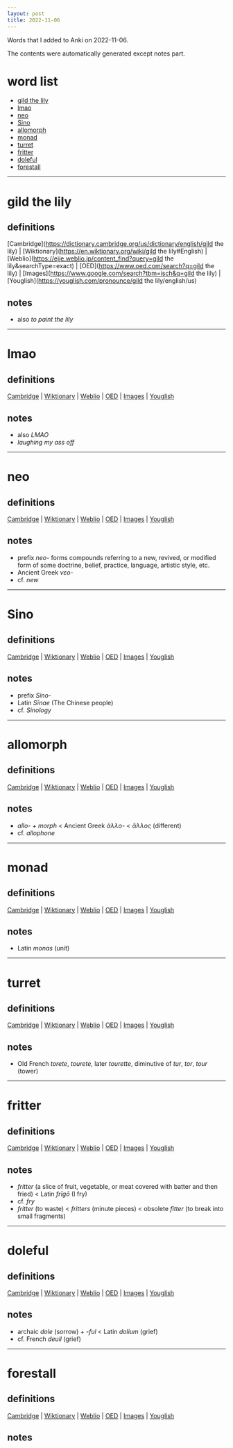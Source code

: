```yaml
---
layout: post
title: 2022-11-06
---
```


Words that I added to Anki on 2022-11-06.

The contents were automatically generated except notes part.
# word list
- [gild the lily](#gild-the-lily)
- [lmao](#lmao)
- [neo](#neo)
- [Sino](#sino)
- [allomorph](#allomorph)
- [monad](#monad)
- [turret](#turret)
- [fritter](#fritter)
- [doleful](#doleful)
- [forestall](#forestall)

---

# gild the lily
## definitions
[Cambridge](https://dictionary.cambridge.org/us/dictionary/english/gild the lily)
|
[Wiktionary](https://en.wiktionary.org/wiki/gild the lily#English)
|
[Weblio](https://ejje.weblio.jp/content_find?query=gild the lily&searchType=exact)
|
[OED](https://www.oed.com/search?q=gild the lily)
|
[Images](https://www.google.com/search?tbm=isch&q=gild the lily)
|
[Youglish](https://youglish.com/pronounce/gild the lily/english/us)

## notes
- also *to paint the lily*

---

# lmao
## definitions
[Cambridge](https://dictionary.cambridge.org/us/dictionary/english/lmao)
|
[Wiktionary](https://en.wiktionary.org/wiki/lmao#English)
|
[Weblio](https://ejje.weblio.jp/content_find?query=lmao&searchType=exact)
|
[OED](https://www.oed.com/search?q=lmao)
|
[Images](https://www.google.com/search?tbm=isch&q=lmao)
|
[Youglish](https://youglish.com/pronounce/lmao/english/us)

## notes
- also *LMAO*
- *laughing my ass off*

---

# neo
## definitions
[Cambridge](https://dictionary.cambridge.org/us/dictionary/english/neo)
|
[Wiktionary](https://en.wiktionary.org/wiki/neo#English)
|
[Weblio](https://ejje.weblio.jp/content_find?query=neo&searchType=exact)
|
[OED](https://www.oed.com/search?q=neo)
|
[Images](https://www.google.com/search?tbm=isch&q=neo)
|
[Youglish](https://youglish.com/pronounce/neo/english/us)

## notes
- prefix *neo-* forms compounds referring to a new, revived, or modified form of some doctrine, belief, practice, language, artistic style, etc.
- Ancient Greek *νεο-*
- cf. *new*

---

# Sino
## definitions
[Cambridge](https://dictionary.cambridge.org/us/dictionary/english/Sino)
|
[Wiktionary](https://en.wiktionary.org/wiki/Sino#English)
|
[Weblio](https://ejje.weblio.jp/content_find?query=Sino&searchType=exact)
|
[OED](https://www.oed.com/search?q=Sino)
|
[Images](https://www.google.com/search?tbm=isch&q=Sino)
|
[Youglish](https://youglish.com/pronounce/Sino/english/us)

## notes
- prefix *Sino-*
- Latin *Sīnae* (The Chinese people)
- cf. *Sinology*

---

# allomorph
## definitions
[Cambridge](https://dictionary.cambridge.org/us/dictionary/english/allomorph)
|
[Wiktionary](https://en.wiktionary.org/wiki/allomorph#English)
|
[Weblio](https://ejje.weblio.jp/content_find?query=allomorph&searchType=exact)
|
[OED](https://www.oed.com/search?q=allomorph)
|
[Images](https://www.google.com/search?tbm=isch&q=allomorph)
|
[Youglish](https://youglish.com/pronounce/allomorph/english/us)

## notes
- *allo-* + *morph* &lt; Ancient Greek *ἀλλο-* &lt; *ἄλλος* (different)
- cf. *allophone*

---

# monad
## definitions
[Cambridge](https://dictionary.cambridge.org/us/dictionary/english/monad)
|
[Wiktionary](https://en.wiktionary.org/wiki/monad#English)
|
[Weblio](https://ejje.weblio.jp/content_find?query=monad&searchType=exact)
|
[OED](https://www.oed.com/search?q=monad)
|
[Images](https://www.google.com/search?tbm=isch&q=monad)
|
[Youglish](https://youglish.com/pronounce/monad/english/us)

## notes
- Latin *monas* (unit)

---

# turret
## definitions
[Cambridge](https://dictionary.cambridge.org/us/dictionary/english/turret)
|
[Wiktionary](https://en.wiktionary.org/wiki/turret#English)
|
[Weblio](https://ejje.weblio.jp/content_find?query=turret&searchType=exact)
|
[OED](https://www.oed.com/search?q=turret)
|
[Images](https://www.google.com/search?tbm=isch&q=turret)
|
[Youglish](https://youglish.com/pronounce/turret/english/us)

## notes
- Old French *torete*, *tourete*, later *tourette*, diminutive of *tur*, *tor*, *tour* (tower)

---

# fritter
## definitions
[Cambridge](https://dictionary.cambridge.org/us/dictionary/english/fritter)
|
[Wiktionary](https://en.wiktionary.org/wiki/fritter#English)
|
[Weblio](https://ejje.weblio.jp/content_find?query=fritter&searchType=exact)
|
[OED](https://www.oed.com/search?q=fritter)
|
[Images](https://www.google.com/search?tbm=isch&q=fritter)
|
[Youglish](https://youglish.com/pronounce/fritter/english/us)

## notes
- *fritter* (a slice of fruit, vegetable, or meat covered with batter and then fried) &lt; Latin *frīgō* (I fry)
- cf. *fry*
- *fritter* (to waste) &lt; *fritters* (minute pieces) &lt; obsolete *fitter* (to break into small fragments)

---

# doleful
## definitions
[Cambridge](https://dictionary.cambridge.org/us/dictionary/english/doleful)
|
[Wiktionary](https://en.wiktionary.org/wiki/doleful#English)
|
[Weblio](https://ejje.weblio.jp/content_find?query=doleful&searchType=exact)
|
[OED](https://www.oed.com/search?q=doleful)
|
[Images](https://www.google.com/search?tbm=isch&q=doleful)
|
[Youglish](https://youglish.com/pronounce/doleful/english/us)

## notes
- archaic *dole* (sorrow) + *-ful* &lt; Latin *dolium* (grief)
- cf. French *deuil* (grief)

---

# forestall
## definitions
[Cambridge](https://dictionary.cambridge.org/us/dictionary/english/forestall)
|
[Wiktionary](https://en.wiktionary.org/wiki/forestall#English)
|
[Weblio](https://ejje.weblio.jp/content_find?query=forestall&searchType=exact)
|
[OED](https://www.oed.com/search?q=forestall)
|
[Images](https://www.google.com/search?tbm=isch&q=forestall)
|
[Youglish](https://youglish.com/pronounce/forestall/english/us)

## notes

